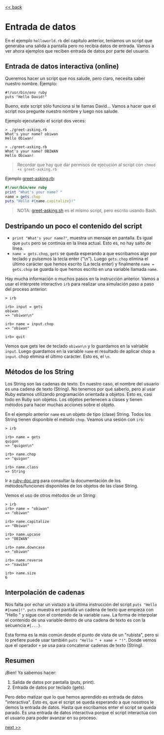 [<< back](../README.md)

# Entrada de datos

En el ejemplo `helloworld.rb` del capítulo anterior, teníamos un script que generaba una salida a pantalla pero no recibía datos de entrada. Vamos a ver ahora ejemplos que reciben entrada de datos por parte del usuario.

## Entrada de datos interactiva (online)

Queremos hacer un script que nos salude, pero claro, necesita saber nuestro nombre. Ejemplo:

```
#!/usr/bin/env ruby
puts "Hello David!"
```

Bueno, este script sólo funciona si te llamas David... Vamos a hacer que el script nos pregunte nuestro nombre y luego nos salude.

Ejemplo ejecutando el script dos veces:
```
> ./greet-asking.rb
What's your name? obiwan
Hello Obiwan!

> ./greet-asking.rb
What's your name? OBIWAN
Hello Obiwan!
```

> Recordar que hay que dar permisos de ejecución al script con `chmod +x greet-asking.rb`

Ejemplo [greet-asking.rb](example/greet-asking.rb):
```ruby
#!/usr/bin/env ruby
print "What's your name? "
name = gets.chop
puts "Hello #{name.capitalize}!"
```

> NOTA: [greet-asking.sh](example/greet-asking.sh) es el mismo script, pero escrito usando Bash.

## Destripando un poco el contenido del script

* `print "What's your name?"`, muestra un mensaje en pantalla. Es igual que `puts` pero se continúa en la línea actual. Esto es, no hay salto de línea.
* `name = gets.chop`, `gets` se queda esperando a que escribamos algo por teclado y pulsemos la tecla enter ("\n"). Luego `gets.chop` elimina el último carácter que hemos escrito (La tecla enter) y finalmente `name = gets.chop` se guarda lo que hemos escrito en una variable llamada `name`.

Hay mucha información o muchos pasos en la instrucción anterior. Vamos a usar el intérprete interactivo `irb` para realizar una simulación paso a paso del proceso anterior:

```
> irb

irb> input = gets
obiwan
=> "obiwan\n"

irb> name = input.chop
=> "obiwan"

irb> quit
```

Vemos que gets lee de teclado `obiwan\n` y lo guardamos en la valriable `input`. Luego guardamos en la variable `name` el resultado de aplicar chop a `input`. chop elimina el último carácter. Esto es, el `\n`.

## Métodos de los String

Los String son las cadenas de texto. En nuestro caso, el nombre del usuario es una cadena de texto (String). No tenemos por qué saberlo, pero al usar Ruby estamos utilizando programación orientada a objetos. Esto es, casi todo en Ruby son objetos. Los objetos pertenecen a clases y tienen métodos para hacer muchas acciones sobre el objeto.

En el ejemplo anterior `name` es un objeto de tipo (clase) String. Todos los String tienen disponible el método `chop`. Veamos una sesión con `irb`:


```
> irb

irb> name = gets
quigon
=> "quigon\n"

irb> name.chop
=> "quigon"

irb> name.class
=> String
```

Ir a [ruby-doc.org](https://ruby-doc.org/core-2.6.5/String.html) para consultar la documentación de los métodos/funciones disponibles de los objetos de las clase String.

Vemos el uso de otros métodos de un String:
```
> irb
irb> name = "obiwan"
=> "obiwan"

irb> name.capitalize
=> "Obiwan"

irb> name.upcase
=> "OBIWAN"

irb> name.downcase
=> "obiwan"

irb> name.reverse
=> "nawibo"

irb> name.size
6
```

## Interpolación de cadenas

Nos falta por echar un vistazo a la última instrucción del script `puts "Hello #{name}!"`. `puts` muestra en pantalla un cadena de texto que empieza con "Hello " y sigue con el contenido de la variable `name`. La forma de interpolar el contenido de una variable dentro de una cadena de texto es con la secuencia `#{...}`.

Esta forma es la más común desde el punto de vista de un "rubista", pero si lo prefiere puede usar también `puts "Hello " + name + "!"`. Donde vemos que el operador `+` se usa para concatenar cadenas de texto (String).

## Resumen

¡Bien! Ya sabemos hacer:
1. Salida de datos por pantalla (puts, print).
2. Entrada de datos por teclado (gets).

Pero debo matizar que lo que hemos aprendido es entrada de datos "interactiva". Esto es, que el script se queda esperando a que nosotros le demos la entrada de datos. Hasta que escribamos enter el script se queda parado. Es una entrada de datos interactiva porque el script interactúa con el usuario para poder avanzar en su proceso.

[next >>](entrada-no-interactiva.md)
